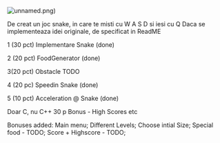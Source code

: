 ![unnamed.png](https://bitbucket.org/repo/pXXRXM/images/3712525168-unnamed.png))

De creat un joc snake, in care te misti cu W A S D si iesi cu Q
Daca se implementeaza idei originale, de specificat in ReadME

1 (30 pct) Implementare Snake	(done)

2 (20 pct) FoodGenerator	(done)

3(20 pct) Obstacle	TODO

4 (20 pc) Speedin Snake	(done)

5 (10 pct) Acceleration @ Snake (done)

Doar C, nu C++
30 p Bonus - High Scores etc

Bonuses added:
Main menu;
Different Levels;
Choose intial Size;
Special food - TODO;
Score + Highscore - TODO;

